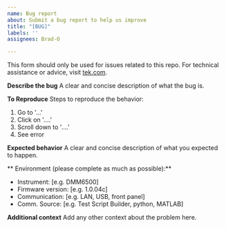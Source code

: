 ```yaml
---
name: Bug report
about: Submit a bug report to help us improve
title: "[BUG]"
labels: ''
assignees: Brad-O

---
```

This form should only be used for issues related to this repo. For technical assistance or advice, visit [tek.com](http://www.tek.com).

**Describe the bug**
A clear and concise description of what the bug is.

**To Reproduce**
Steps to reproduce the behavior:
1. Go to '...'
2. Click on '....'
3. Scroll down to '....'
4. See error

**Expected behavior**
A clear and concise description of what you expected to happen.

** Environment (please complete as much as possible):**
- Instrument: [e.g. DMM6500]
- Firmware version: [e.g. 1.0.04c]
- Communication: [e.g. LAN, USB, front panel]
- Comm. Source: [e.g. Test Script Builder, python, MATLAB]

**Additional context**
Add any other context about the problem here.
